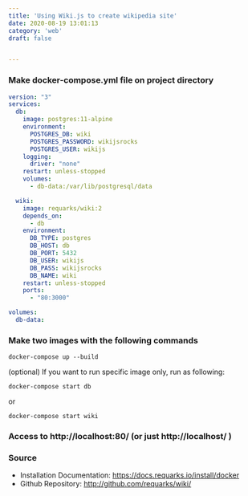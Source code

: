 ```yaml
---
title: 'Using Wiki.js to create wikipedia site'
date: 2020-08-19 13:01:13
category: 'web'
draft: false


---
```


### Make docker-compose.yml file on project directory

``` yml
version: "3"
services:
  db:
    image: postgres:11-alpine
    environment:
      POSTGRES_DB: wiki
      POSTGRES_PASSWORD: wikijsrocks
      POSTGRES_USER: wikijs
    logging:
      driver: "none"
    restart: unless-stopped
    volumes:
      - db-data:/var/lib/postgresql/data

  wiki:
    image: requarks/wiki:2
    depends_on:
      - db
    environment:
      DB_TYPE: postgres
      DB_HOST: db
      DB_PORT: 5432
      DB_USER: wikijs
      DB_PASS: wikijsrocks
      DB_NAME: wiki
    restart: unless-stopped
    ports:
      - "80:3000"

volumes:
  db-data:
```

### Make two images with the following commands

```
docker-compose up --build
```

(optional)  If you want to run specific image only, run as following:

``` 
docker-compose start db      
```
or 

```
docker-compose start wiki
```

### Access to http://localhost:80/ (or just http://localhost/ )


### Source 
* Installation Documentation: https://docs.requarks.io/install/docker
* Github Repository: http://github.com/requarks/wiki/